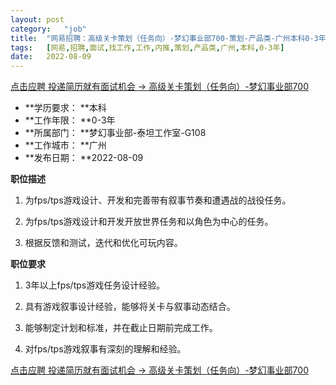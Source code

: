```yaml
---
layout:	post
category:	"job"
title:	"网易招聘：高级关卡策划（任务向）-梦幻事业部700-策划-产品类-广州本科0-3年"
tags:	[网易,招聘,面试,找工作,工作,内推,策划,产品类,广州,本科,0-3年]
date:	2022-08-09
---
```


[点击应聘 投递简历就有面试机会 ->  高级关卡策划（任务向）-梦幻事业部700](http://mobile.bole.netease.com/bole/boleDetail?id=40945&employeeId=346f03c3cda5f04c&key=all)



- **学历要求： **本科
- **工作年限： **0-3年
- **所属部门： **梦幻事业部-泰坦工作室-G108
- **工作城市： **广州
- **发布日期： **2022-08-09



**职位描述**

1. 为fps/tps游戏设计、开发和完善带有叙事节奏和遭遇战的战役任务。

2. 为fps/tps游戏设计和开发开放世界任务和以角色为中心的任务。

3. 根据反馈和测试，迭代和优化可玩内容。



**职位要求**

1. 3年以上fps/tps游戏任务设计经验。

2. 具有游戏叙事设计经验，能够将关卡与叙事动态结合。

3. 能够制定计划和标准，并在截止日期前完成工作。

4. 对fps/tps游戏叙事有深刻的理解和经验。



[点击应聘 投递简历就有面试机会 ->  高级关卡策划（任务向）-梦幻事业部700](http://mobile.bole.netease.com/bole/boleDetail?id=40945&employeeId=346f03c3cda5f04c&key=all)